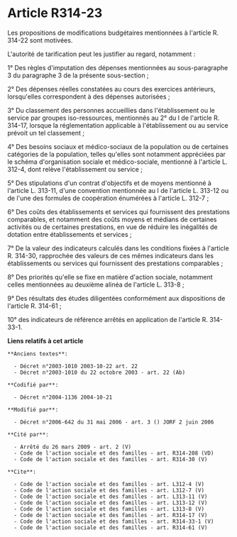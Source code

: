 # Article R314-23

Les propositions de modifications budgétaires mentionnées à l'article R. 314-22 sont motivées. 

L'autorité de tarification peut les justifier au regard, notamment : 

1° Des règles d'imputation des dépenses mentionnées au sous-paragraphe 3 du paragraphe 3 de la présente sous-section ; 

2° Des dépenses réelles constatées au cours des exercices antérieurs, lorsqu'elles correspondent à des dépenses autorisées ; 

3° Du classement des personnes accueillies dans l'établissement ou le service par groupes iso-ressources, mentionnés au 2° du
I de l'article R. 314-17, lorsque la réglementation applicable à l'établissement ou au service prévoit un tel classement ; 

4° Des besoins sociaux et médico-sociaux de la population ou de certaines catégories de la population, telles qu'elles sont
notamment appréciées par le schéma d'organisation sociale et médico-sociale, mentionné à l'article L. 312-4, dont relève
l'établissement ou service ; 

5° Des stipulations d'un contrat d'objectifs et de moyens mentionné à l'article L. 313-11, d'une convention mentionnée au I
de l'article L. 313-12 ou de l'une des formules de coopération énumérées à l'article L. 312-7 ; 

6° Des coûts des établissements et services qui fournissent des prestations comparables, et notamment des coûts moyens et
médians de certaines activités ou de certaines prestations, en vue de réduire les inégalités de dotation entre établissements
et services ; 

7° De la valeur des indicateurs calculés dans les conditions fixées à l'article R. 314-30, rapprochée des valeurs de ces
mêmes indicateurs dans les établissements ou services qui fournissent des prestations comparables ; 

8° Des priorités qu'elle se fixe en matière d'action sociale, notamment celles mentionnées au deuxième alinéa de l'article L.
313-8 ; 

9° Des résultats des études diligentées conformément aux dispositions de l'article R. 314-61 ; 

10° des indicateurs de référence arrêtés en application de l'article R. 314-33-1.

**Liens relatifs à cet article**

	**Anciens textes**:

	  - Décret n°2003-1010 2003-10-22 art. 22
	  - Décret n°2003-1010 du 22 octobre 2003 - art. 22 (Ab)

	**Codifié par**:

	  - Décret n°2004-1136 2004-10-21

	**Modifié par**:

	  - Décret n°2006-642 du 31 mai 2006 - art. 3 () JORF 2 juin 2006

	**Cité par**:

	  - Arrêté du 26 mars 2009 - art. 2 (V)
	  - Code de l'action sociale et des familles - art. R314-208 (VD)
	  - Code de l'action sociale et des familles - art. R314-30 (V)

	**Cite**:

	  - Code de l'action sociale et des familles - art. L312-4 (V)
	  - Code de l'action sociale et des familles - art. L312-7 (V)
	  - Code de l'action sociale et des familles - art. L313-11 (V)
	  - Code de l'action sociale et des familles - art. L313-12 (V)
	  - Code de l'action sociale et des familles - art. L313-8 (V)
	  - Code de l'action sociale et des familles - art. R314-17 (V)
	  - Code de l'action sociale et des familles - art. R314-33-1 (V)
	  - Code de l'action sociale et des familles - art. R314-61 (V)
